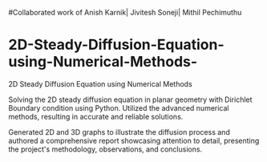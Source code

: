 
#Collaborated work of Anish Karnik| Jivitesh Soneji| Mithil Pechimuthu
# 2D-Steady-Diffusion-Equation-using-Numerical-Methods-
2D Steady Diffusion Equation using Numerical Methods     

Solving the 2D steady diffusion equation in planar geometry with Dirichlet Boundary condition using Python. Utilized the advanced numerical methods, resulting in accurate and reliable solutions.

Generated 2D and 3D graphs to illustrate the diffusion process and authored a comprehensive report showcasing attention to detail, presenting the project's methodology, observations, and conclusions.
